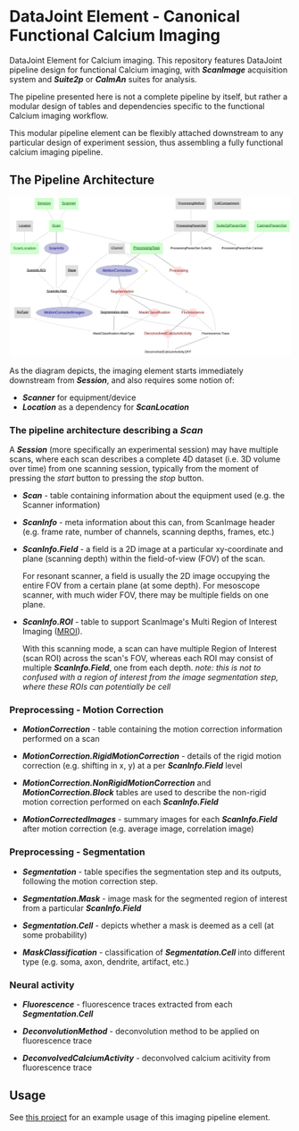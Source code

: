 # DataJoint Element - Canonical Functional Calcium Imaging
DataJoint Element for Calcium imaging.
This repository features DataJoint pipeline design for functional Calcium imaging, 
with ***ScanImage*** acquisition system and ***Suite2p*** or ***CaImAn*** suites for analysis. 

The pipeline presented here is not a complete pipeline by itself, but rather a modular 
design of tables and dependencies specific to the functional Calcium imaging workflow. 

This modular pipeline element can be flexibly attached downstream 
to any particular design of experiment session, thus assembling a fully functional 
calcium imaging pipeline.

## The Pipeline Architecture

![imaging pipeline diagram](images/attached_imaging_erd.svg)

As the diagram depicts, the imaging element starts immediately downstream from ***Session***, 
and also requires some notion of:
+ ***Scanner*** for equipment/device
+ ***Location*** as a dependency for ***ScanLocation***

### The pipeline architecture describing a ***Scan***
A ***Session*** (more specifically an experimental session) may have multiple scans, 
where each scan describes a complete 4D dataset (i.e. 3D volume over time) from one scanning session, 
typically from the moment of pressing the *start* button to pressing the *stop* button.

+ ***Scan*** - table containing information about the equipment used (e.g. the Scanner information)
+ ***ScanInfo*** - meta information about this can, from ScanImage header (e.g. frame rate, number of channels, scanning depths, frames, etc.)

+ ***ScanInfo.Field*** - a field is a 2D image at a particular xy-coordinate and plane (scanning depth) within the field-of-view (FOV) of the scan.

    For resonant scanner, a field is usually the 2D image occupying the entire FOV from a certain plane (at some depth).
For mesoscope scanner, with much wider FOV, there may be multiple fields on one plane. 

* ***ScanInfo.ROI*** - table to support ScanImage's Multi Region of Interest Imaging ([MROI](http://scanimage.vidriotechnologies.com/display/SI2015/Multiple+Region+of+Interest+%28MROI%29+Imaging)).

    With this scanning mode, a scan can have multiple Region of Interest (scan ROI) across the scan's FOV, 
whereas each ROI may consist of multiple ***ScanInfo.Field***, one from each depth.
*note: this is not to confused with a region of interest from the image segmentation step, where these ROIs can potentially be cell*

### Preprocessing - Motion Correction

+ ***MotionCorrection*** - table containing the motion correction information performed on a scan

+ ***MotionCorrection.RigidMotionCorrection*** - details of the rigid motion correction (e.g. shifting in x, y) at a per ***ScanInfo.Field*** level

+ ***MotionCorrection.NonRigidMotionCorrection*** and ***MotionCorrection.Block*** tables are used to describe the non-rigid motion correction performed on each ***ScanInfo.Field***

+ ***MotionCorrectedImages*** - summary images for each ***ScanInfo.Field*** after motion correction (e.g. average image, correlation image)
    
### Preprocessing - Segmentation

+ ***Segmentation*** - table specifies the segmentation step and its outputs, following the motion correction step.
 
+ ***Segmentation.Mask*** - image mask for the segmented region of interest from a particular ***ScanInfo.Field***

+ ***Segmentation.Cell*** - depicts whether a mask is deemed as a cell (at some probability)

+ ***MaskClassification*** - classification of ***Segmentation.Cell*** into different type (e.g. soma, axon, dendrite, artifact, etc.)

### Neural activity 

+ ***Fluorescence*** - fluorescence traces extracted from each ***Segmentation.Cell***

+ ***DeconvolutionMethod*** - deconvolution method to be applied on fluorescence trace

+ ***DeconvolvedCalciumActivity*** - deconvolved calcium acitivity from fluorescence trace

## Usage

See [this project](https://github.com/vathes/canonical-full-imaging-pipeline) for an example usage of this imaging pipeline element.
